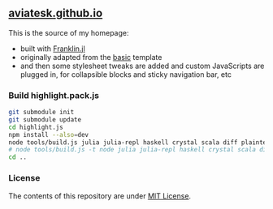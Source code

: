 ## [aviatesk.github.io](https://aviatesk.github.io/)

This is the source of my homepage:
- built with [Franklin.jl](https://franklinjl.org/)
- originally adapted from the [basic](https://tlienart.github.io/FranklinTemplates.jl/templates/basic/index.html) template
- and then some stylesheet tweaks are added and custom JavaScripts are plugged in, for collapsible blocks and sticky navigation bar, etc

### Build highlight.pack.js

```zsh
git submodule init
git submodule update
cd highlight.js
npm install --also=dev
node tools/build.js julia julia-repl haskell crystal scala diff plaintext && cp -f build/highlight.min.js ../_libs/highlight/highlight.pack.js # for interactive use
# node tools/build.js -t node julia julia-repl haskell crystal scala diff plaintext # for deployment (pre-rendering)
cd ..
```

### License

The contents of this repository are under [MIT License](LICENSE.md).
